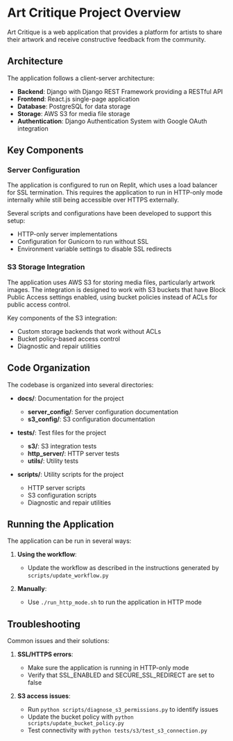 # Art Critique Project Overview

Art Critique is a web application that provides a platform for artists to share their artwork and receive constructive feedback from the community.

## Architecture

The application follows a client-server architecture:

- **Backend**: Django with Django REST Framework providing a RESTful API
- **Frontend**: React.js single-page application
- **Database**: PostgreSQL for data storage
- **Storage**: AWS S3 for media file storage
- **Authentication**: Django Authentication System with Google OAuth integration

## Key Components

### Server Configuration

The application is configured to run on Replit, which uses a load balancer for SSL termination. This requires the application to run in HTTP-only mode internally while still being accessible over HTTPS externally.

Several scripts and configurations have been developed to support this setup:

- HTTP-only server implementations
- Configuration for Gunicorn to run without SSL
- Environment variable settings to disable SSL redirects

### S3 Storage Integration

The application uses AWS S3 for storing media files, particularly artwork images. The integration is designed to work with S3 buckets that have Block Public Access settings enabled, using bucket policies instead of ACLs for public access control.

Key components of the S3 integration:

- Custom storage backends that work without ACLs
- Bucket policy-based access control
- Diagnostic and repair utilities

## Code Organization

The codebase is organized into several directories:

- **docs/**: Documentation for the project
  - **server_config/**: Server configuration documentation
  - **s3_config/**: S3 configuration documentation
  
- **tests/**: Test files for the project
  - **s3/**: S3 integration tests
  - **http_server/**: HTTP server tests
  - **utils/**: Utility tests
  
- **scripts/**: Utility scripts for the project
  - HTTP server scripts
  - S3 configuration scripts
  - Diagnostic and repair utilities

## Running the Application

The application can be run in several ways:

1. **Using the workflow**:
   - Update the workflow as described in the instructions generated by `scripts/update_workflow.py`

2. **Manually**:
   - Use `./run_http_mode.sh` to run the application in HTTP mode

## Troubleshooting

Common issues and their solutions:

1. **SSL/HTTPS errors**:
   - Make sure the application is running in HTTP-only mode
   - Verify that SSL_ENABLED and SECURE_SSL_REDIRECT are set to false

2. **S3 access issues**:
   - Run `python scripts/diagnose_s3_permissions.py` to identify issues
   - Update the bucket policy with `python scripts/update_bucket_policy.py`
   - Test connectivity with `python tests/s3/test_s3_connection.py`